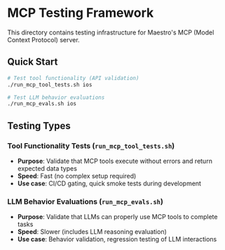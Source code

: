 # MCP Testing Framework

This directory contains testing infrastructure for Maestro's MCP (Model Context Protocol) server.

## Quick Start

```bash
# Test tool functionality (API validation)
./run_mcp_tool_tests.sh ios

# Test LLM behavior evaluations
./run_mcp_evals.sh ios
```

## Testing Types

### Tool Functionality Tests (`run_mcp_tool_tests.sh`)
- **Purpose**: Validate that MCP tools execute without errors and return expected data types
- **Speed**: Fast (no complex setup required)
- **Use case**: CI/CD gating, quick smoke tests during development

### LLM Behavior Evaluations (`run_mcp_evals.sh`)
- **Purpose**: Validate that LLMs can properly use MCP tools to complete tasks
- **Speed**: Slower (includes LLM reasoning evaluation)
- **Use case**: Behavior validation, regression testing of LLM interactions
